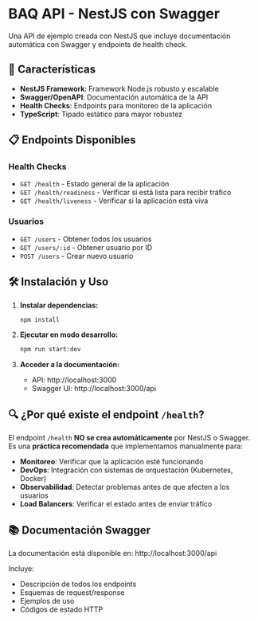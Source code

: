# BAQ API - NestJS con Swagger

Una API de ejemplo creada con NestJS que incluye documentación automática con Swagger y endpoints de health check.

## 🚀 Características

- **NestJS Framework**: Framework Node.js robusto y escalable
- **Swagger/OpenAPI**: Documentación automática de la API
- **Health Checks**: Endpoints para monitoreo de la aplicación
- **TypeScript**: Tipado estático para mayor robustez

## 📋 Endpoints Disponibles

### Health Checks
- `GET /health` - Estado general de la aplicación
- `GET /health/readiness` - Verificar si está lista para recibir tráfico
- `GET /health/liveness` - Verificar si la aplicación está viva

### Usuarios
- `GET /users` - Obtener todos los usuarios
- `GET /users/:id` - Obtener usuario por ID
- `POST /users` - Crear nuevo usuario

## 🛠️ Instalación y Uso

1. **Instalar dependencias:**
   ```bash
   npm install
   ```

2. **Ejecutar en modo desarrollo:**
   ```bash
   npm run start:dev
   ```

3. **Acceder a la documentación:**
   - API: http://localhost:3000
   - Swagger UI: http://localhost:3000/api

## 🔍 ¿Por qué existe el endpoint `/health`?

El endpoint `/health` **NO se crea automáticamente** por NestJS o Swagger. Es una **práctica recomendada** que implementamos manualmente para:

- **Monitoreo**: Verificar que la aplicación esté funcionando
- **DevOps**: Integración con sistemas de orquestación (Kubernetes, Docker)
- **Observabilidad**: Detectar problemas antes de que afecten a los usuarios
- **Load Balancers**: Verificar el estado antes de enviar tráfico

## 📚 Documentación Swagger

La documentación está disponible en: http://localhost:3000/api

Incluye:
- Descripción de todos los endpoints
- Esquemas de request/response
- Ejemplos de uso
- Códigos de estado HTTP

